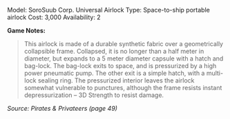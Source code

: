 Model: SoroSuub Corp. Universal Airlock
Type: Space-to-ship portable airlock
Cost: 3,000
Availability: 2

**Game Notes:**
> This airlock is made of a durable synthetic fabric over a geometrically collapsible frame. Collapsed, it is no longer than a half meter in diameter, but expands to a 5 meter diameter capsule with a hatch and bag-lock. The bag-lock exits to space, and is pressurized by a high power pneumatic pump. The other exit is a simple hatch, with a multi-lock sealing ring. The pressurized interior leaves the airlock somewhat vulnerable to punctures, although the frame resists instant depressurization – 3D Strength to resist damage.

*Source: Pirates & Privateers (page 49)*